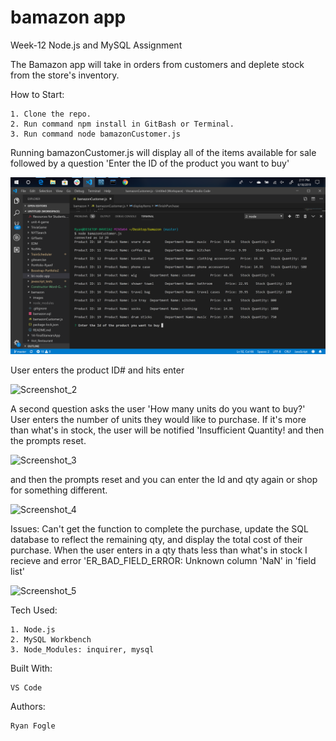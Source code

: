 # bamazon app
Week-12 Node.js and MySQL Assignment 


The Bamazon app will take in orders from customers and deplete stock from the store's inventory.


How to Start:

    1. Clone the repo. 
    2. Run command npm install in GitBash or Terminal. 
    3. Run command node bamazonCustomer.js


Running bamazonCustomer.js will display all of the items available for sale followed
by a question 'Enter the ID of the product you want to buy' 

![Screenshot_1](images/Screenshot_1.png)


User enters the product ID# and hits enter 

![Screenshot_2]()

A second question asks the user 'How many units do you want to buy?' User enters the number of units they would like to purchase. If it's more than what's in stock, the user will be notified 'Insufficient Quantity! and then the prompts reset.


![Screenshot_3]()

and then the prompts reset and you can enter the Id and qty again or shop for something different.

![Screenshot_4]()

Issues: 
    Can't get the function to complete the purchase, update the SQL database to reflect the remaining qty, and display the total cost of their purchase. 
    When the user enters in a qty thats less than what's in stock I recieve and error 'ER_BAD_FIELD_ERROR: Unknown column 'NaN' in 'field list' 

![Screenshot_5]()



Tech Used: 

    1. Node.js 
    2. MySQL Workbench 
    3. Node_Modules: inquirer, mysql 

Built With: 

    VS Code 

Authors: 

    Ryan Fogle 
